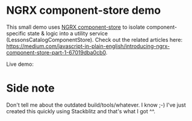 # NGRX component-store demo

This small demo uses <a href="https://ngrx.io/guide/component-store">NGRX component-store</a> to isolate component-specific state & logic into a utility service (LessonsCatalogComponentStore). Check out the related articles here: <a href="https://medium.com/javascript-in-plain-english/introducing-ngrx-component-store-part-1-67019dba0cb0">https://medium.com/javascript-in-plain-english/introducing-ngrx-component-store-part-1-67019dba0cb0</a>.

Live demo: <a href="https://ngrx-component-store-demo.netlify.app/"></a>

# Side note
Don't tell me about the outdated build/tools/whatever. I know ;-)
I've just created this quickly using Stackblitz and that's what I got ^^.

